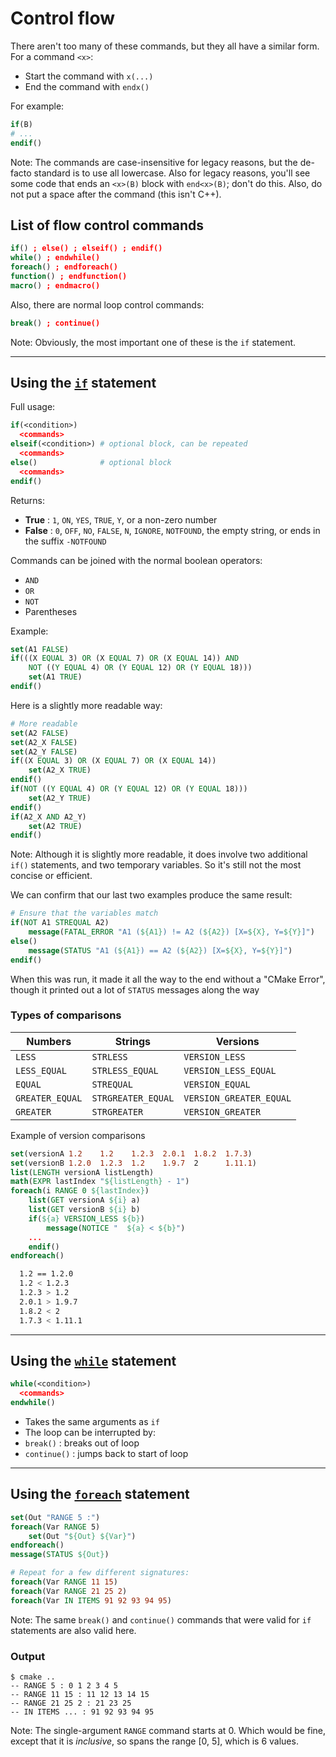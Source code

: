 # Control flow

There aren't too many of these commands, but they all have a similar form. For a command `<x>`:
* Start the command with `x(...)`
* End the command with `endx()`

For example:
```cmake
if(B)
# ...
endif()
```

Note:
The commands are case-insensitive for legacy reasons, but the de-facto standard is to use all lowercase.
Also for legacy reasons, you'll see some code that ends an `<x>(B)` block with `end<x>(B)`; don't do this.
Also, do not put a space after the command (this isn't C++).


## List of flow control commands
```cmake
if() ; else() ; elseif() ; endif()
while() ; endwhile()
foreach() ; endforeach()
function() ; endfunction()
macro() ; endmacro()
```
Also, there are normal loop control commands:
```cmake
break() ; continue()
```

Note:
Obviously, the most important one of these is the `if` statement.

---

## Using the [`if`](https://cmake.org/cmake/help/latest/command/if.html) statement

Full usage:
```cmake
if(<condition>)
  <commands>
elseif(<condition>) # optional block, can be repeated
  <commands>
else()              # optional block
  <commands>
endif()
```

Returns:

* **True** : `1`, `ON`, `YES`, `TRUE`, `Y`, or a non-zero number
* **False** : `0`, `OFF`, `NO`, `FALSE`, `N`, `IGNORE`, `NOTFOUND`, the empty string, or ends in the suffix `-NOTFOUND`


Commands can be joined with the normal boolean operators:
* `AND`
* `OR`
* `NOT`
* Parentheses

Example:
```cmake
set(A1 FALSE)
if(((X EQUAL 3) OR (X EQUAL 7) OR (X EQUAL 14)) AND
	NOT ((Y EQUAL 4) OR (Y EQUAL 12) OR (Y EQUAL 18)))
	set(A1 TRUE)
endif()
```


Here is a slightly more readable way:
```cmake
# More readable
set(A2 FALSE)
set(A2_X FALSE)
set(A2_Y FALSE)
if((X EQUAL 3) OR (X EQUAL 7) OR (X EQUAL 14))
	set(A2_X TRUE)
endif()
if(NOT ((Y EQUAL 4) OR (Y EQUAL 12) OR (Y EQUAL 18)))
	set(A2_Y TRUE)
endif()
if(A2_X AND A2_Y)
	set(A2 TRUE)
endif()
```

Note:
Although it is slightly more readable, it does involve two additional `if()` statements, and two temporary variables. So it's still not the most concise or efficient.


We can confirm that our last two examples produce the same result:
```cmake
# Ensure that the variables match
if(NOT A1 STREQUAL A2)
	message(FATAL_ERROR "A1 (${A1}) != A2 (${A2}) [X=${X}, Y=${Y}]")
else()
	message(STATUS "A1 (${A1}) == A2 (${A2}) [X=${X}, Y=${Y}]")
endif()
```

When this was run, it made it all the way to the end without a "CMake Error", though it printed out a lot of `STATUS` messages along the way


### Types of comparisons

Numbers | Strings | Versions
--- | --- | ---
`LESS` | `STRLESS` | `VERSION_LESS`
`LESS_EQUAL` | `STRLESS_EQUAL` | `VERSION_LESS_EQUAL`
`EQUAL` | `STREQUAL` | `VERSION_EQUAL`
`GREATER_EQUAL` | `STRGREATER_EQUAL` | `VERSION_GREATER_EQUAL`
`GREATER` | `STRGREATER` | `VERSION_GREATER`


Example of version comparisons
```cmake
set(versionA 1.2    1.2    1.2.3  2.0.1  1.8.2  1.7.3)
set(versionB 1.2.0  1.2.3  1.2    1.9.7  2      1.11.1)
list(LENGTH versionA listLength)
math(EXPR lastIndex "${listLength} - 1")
foreach(i RANGE 0 ${lastIndex})
    list(GET versionA ${i} a)
    list(GET versionB ${i} b)
    if(${a} VERSION_LESS ${b})
        message(NOTICE "  ${a} < ${b}")
	...
    endif()
endforeach()
```
```bash
  1.2 == 1.2.0
  1.2 < 1.2.3
  1.2.3 > 1.2
  2.0.1 > 1.9.7
  1.8.2 < 2
  1.7.3 < 1.11.1
```

---

## Using the [`while`](https://cmake.org/cmake/help/latest/command/while.html) statement

```cmake
while(<condition>)
  <commands>
endwhile()
```

* Takes the same arguments as `if`
* The loop can be interrupted by:
 * `break()` : breaks out of loop
 * `continue()` : jumps back to start of loop

---

## Using the [`foreach`](https://cmake.org/cmake/help/latest/command/foreach.html) statement
```cmake
set(Out "RANGE 5 :")
foreach(Var RANGE 5)
	set(Out "${Out} ${Var}")
endforeach()
message(STATUS ${Out})

# Repeat for a few different signatures:
foreach(Var RANGE 11 15)
foreach(Var RANGE 21 25 2)
foreach(Var IN ITEMS 91 92 93 94 95)
```

Note:
The same `break()` and `continue()` commands that were valid for `if` statements are also valid here.


### Output
```shell
$ cmake ..
-- RANGE 5 : 0 1 2 3 4 5
-- RANGE 11 15 : 11 12 13 14 15
-- RANGE 21 25 2 : 21 23 25
-- IN ITEMS ... : 91 92 93 94 95
```

Note:
The single-argument `RANGE` command starts at 0. Which would be fine, except that it is *inclusive*, so spans the range [0, 5], which is 6 values.
